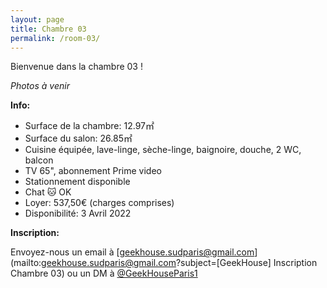 ```yaml
---
layout: page
title: Chambre 03
permalink: /room-03/
---
```

Bienvenue dans la chambre 03 !

*Photos à venir*

**Info:**

* Surface de la chambre: 12.97&#13217;
* Surface du salon: 26.85&#13217;
* Cuisine équipée, lave-linge, sèche-linge, baignoire, douche, 2 WC, balcon
* TV 65", abonnement Prime video
* Stationnement disponible
* Chat 🐱 OK
* Loyer: 537,50&#8364; (charges comprises)
* Disponibilité: 3 Avril 2022

**Inscription:**

Envoyez-nous un email à [geekhouse.sudparis@gmail.com](mailto:geekhouse.sudparis@gmail.com?subject=[GeekHouse] Inscription Chambre 03) ou un DM à [@GeekHouseParis1](https://twitter.com/GeekHouseParis1)
